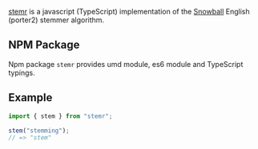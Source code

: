 [stemr](http://github.com/localvoid/stemr) is a javascript (TypeScript) implementation of the
[Snowball](http://snowball.tartarus.org/) English (porter2) stemmer algorithm.

## NPM Package

Npm package `stemr` provides umd module, es6 module and TypeScript typings.

## Example

```ts
import { stem } from "stemr";

stem("stemming");
// => "stem"
```
